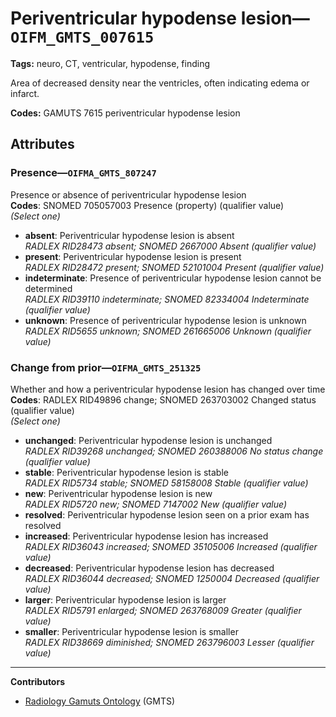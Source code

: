 # Periventricular hypodense lesion—`OIFM_GMTS_007615`

**Tags:** neuro, CT, ventricular, hypodense, finding

Area of decreased density near the ventricles, often indicating edema or infarct.

**Codes:** GAMUTS 7615 periventricular hypodense lesion

## Attributes

### Presence—`OIFMA_GMTS_807247`

Presence or absence of periventricular hypodense lesion  
**Codes**: SNOMED 705057003 Presence (property) (qualifier value)  
*(Select one)*

- **absent**: Periventricular hypodense lesion is absent  
_RADLEX RID28473 absent; SNOMED 2667000 Absent (qualifier value)_
- **present**: Periventricular hypodense lesion is present  
_RADLEX RID28472 present; SNOMED 52101004 Present (qualifier value)_
- **indeterminate**: Presence of periventricular hypodense lesion cannot be determined  
_RADLEX RID39110 indeterminate; SNOMED 82334004 Indeterminate (qualifier value)_
- **unknown**: Presence of periventricular hypodense lesion is unknown  
_RADLEX RID5655 unknown; SNOMED 261665006 Unknown (qualifier value)_

### Change from prior—`OIFMA_GMTS_251325`

Whether and how a periventricular hypodense lesion has changed over time  
**Codes**: RADLEX RID49896 change; SNOMED 263703002 Changed status (qualifier value)  
*(Select one)*

- **unchanged**: Periventricular hypodense lesion is unchanged  
_RADLEX RID39268 unchanged; SNOMED 260388006 No status change (qualifier value)_
- **stable**: Periventricular hypodense lesion is stable  
_RADLEX RID5734 stable; SNOMED 58158008 Stable (qualifier value)_
- **new**: Periventricular hypodense lesion is new  
_RADLEX RID5720 new; SNOMED 7147002 New (qualifier value)_
- **resolved**: Periventricular hypodense lesion seen on a prior exam has resolved  
- **increased**: Periventricular hypodense lesion has increased  
_RADLEX RID36043 increased; SNOMED 35105006 Increased (qualifier value)_
- **decreased**: Periventricular hypodense lesion has decreased  
_RADLEX RID36044 decreased; SNOMED 1250004 Decreased (qualifier value)_
- **larger**: Periventricular hypodense lesion is larger  
_RADLEX RID5791 enlarged; SNOMED 263768009 Greater (qualifier value)_
- **smaller**: Periventricular hypodense lesion is smaller  
_RADLEX RID38669 diminished; SNOMED 263796003 Lesser (qualifier value)_

---

**Contributors**

- [Radiology Gamuts Ontology](https://gamuts.net/) (GMTS)